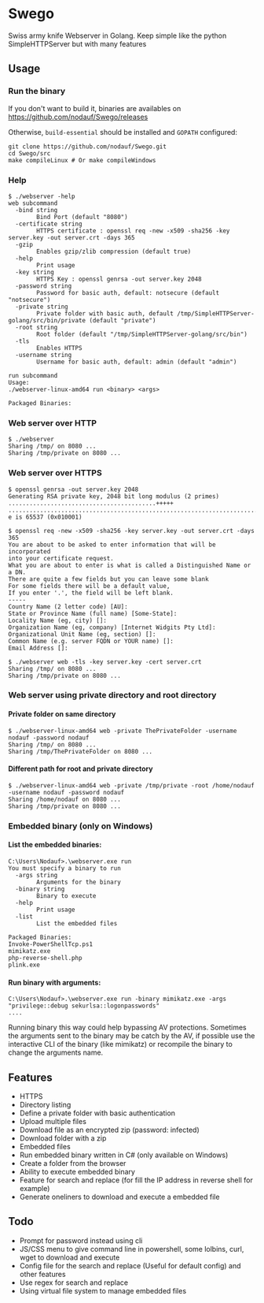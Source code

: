 # Swego

Swiss army knife Webserver in Golang.
Keep simple like the python SimpleHTTPServer but with many features

## Usage

### Run the binary

If you don't want to build it, binaries are availables on https://github.com/nodauf/Swego/releases

Otherwise, `build-essential` should be installed and `GOPATH` configured:
```
git clone https://github.com/nodauf/Swego.git
cd Swego/src
make compileLinux # Or make compileWindows
```

### Help
```
$ ./webserver -help
web subcommand
  -bind string
    	Bind Port (default "8080")
  -certificate string
    	HTTPS certificate : openssl req -new -x509 -sha256 -key server.key -out server.crt -days 365
  -gzip
    	Enables gzip/zlib compression (default true)
  -help
    	Print usage
  -key string
    	HTTPS Key : openssl genrsa -out server.key 2048
  -password string
    	Password for basic auth, default: notsecure (default "notsecure")
  -private string
    	Private folder with basic auth, default /tmp/SimpleHTTPServer-golang/src/bin/private (default "private")
  -root string
    	Root folder (default "/tmp/SimpleHTTPServer-golang/src/bin")
  -tls
    	Enables HTTPS
  -username string
    	Username for basic auth, default: admin (default "admin")

run subcommand
Usage:
./webserver-linux-amd64 run <binary> <args>

Packaged Binaries:
```

### Web server over HTTP
```
$ ./webserver
Sharing /tmp/ on 8080 ...
Sharing /tmp/private on 8080 ...
```

### Web server over HTTPS
```
$ openssl genrsa -out server.key 2048
Generating RSA private key, 2048 bit long modulus (2 primes)
..........................................+++++
.................................................................................................................+++++
e is 65537 (0x010001)

$ openssl req -new -x509 -sha256 -key server.key -out server.crt -days 365
You are about to be asked to enter information that will be incorporated
into your certificate request.
What you are about to enter is what is called a Distinguished Name or a DN.
There are quite a few fields but you can leave some blank
For some fields there will be a default value,
If you enter '.', the field will be left blank.
-----
Country Name (2 letter code) [AU]:
State or Province Name (full name) [Some-State]:
Locality Name (eg, city) []:
Organization Name (eg, company) [Internet Widgits Pty Ltd]:
Organizational Unit Name (eg, section) []:
Common Name (e.g. server FQDN or YOUR name) []:
Email Address []:

$ ./webserver web -tls -key server.key -cert server.crt
Sharing /tmp/ on 8080 ...
Sharing /tmp/private on 8080 ...
```

### Web server using private directory and root directory

#### Private folder on same directory

```
$ ./webserver-linux-amd64 web -private ThePrivateFolder -username nodauf -password nodauf
Sharing /tmp/ on 8080 ...
Sharing /tmp/ThePrivateFolder on 8080 ...
```

#### Different path for root and private directory
```
$ ./webserver-linux-amd64 web -private /tmp/private -root /home/nodauf -username nodauf -password nodauf
Sharing /home/nodauf on 8080 ...
Sharing /tmp/private on 8080 ...
```

### Embedded binary (only on Windows)

#### List the embedded binaries:

```
C:\Users\Nodauf>.\webserver.exe run  
You must specify a binary to run
  -args string
        Arguments for the binary
  -binary string
        Binary to execute
  -help
        Print usage
  -list
        List the embedded files

Packaged Binaries:
Invoke-PowerShellTcp.ps1
mimikatz.exe
php-reverse-shell.php
plink.exe
```

#### Run binary with arguments:

```
C:\Users\Nodauf>.\webserver.exe run -binary mimikatz.exe -args "privilege::debug sekurlsa::logonpasswords"
....
```
Running binary this way could help bypassing AV protections. Sometimes the arguments sent to the binary may be catch by the AV, if possible use the interactive CLI of the binary (like mimikatz) or recompile the binary to change the arguments name.

## Features

* HTTPS
* Directory listing
* Define a private folder with basic authentication
* Upload multiple files
* Download file as an encrypted zip (password: infected)
* Download folder with a zip
* Embedded files
* Run embedded binary written in C# (only available on Windows)
* Create a folder from the browser
* Ability to execute embedded binary
* Feature for search and replace (for fill the IP address in reverse shell for example)
* Generate oneliners to download and execute a embedded file

## Todo
* Prompt for password instead using cli
* JS/CSS menu to give command line in powershell, some lolbins, curl, wget to download and execute 
* Config file for the search and replace (Useful for default config) and other features
* Use regex for search and replace
* Using virtual file system to manage embedded files
